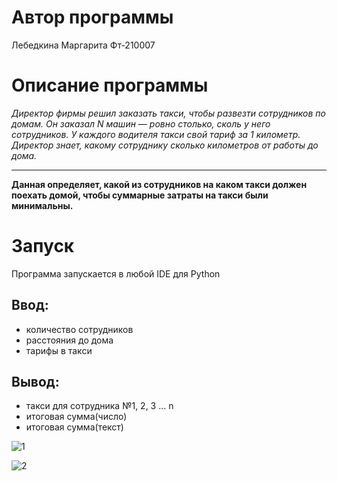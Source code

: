 # Автор программы
Лебедкина Маргарита Фт-210007
# Описание программы 
*Директор фирмы решил заказать такси, чтобы развезти сотрудников по домам. Он заказал N машин — ровно столько, сколь у него сотрудников. У каждого водителя такси свой тариф за 1 километр. Директор знает, какому сотруднику сколько километров от работы до дома.*
___
**Данная определяет, какой из сотрудников на каком такси должен поехать домой, чтобы суммарные затраты на такси были минимальны.**
# Запуск
Программа запускается в любой IDE для Python
## Ввод:
- количество сотрудников
- расстояния до дома
- тарифы в такси
## Вывод:
- такси для сотрудника №1, 2, 3 ... n
- итоговая сумма(число)
- итоговая сумма(текст)

![1](https://user-images.githubusercontent.com/113675455/193576619-14c6b51a-f538-4b14-8180-a3c348367f49.png)

![2](https://user-images.githubusercontent.com/113675455/193576647-3a329638-2e45-4e9e-8485-b40cbbb8e06b.png)
